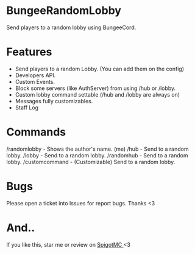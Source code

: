 # BungeeRandomLobby
 Send players to a random lobby using BungeeCord.

# Features
- Send players to a random Lobby. (You can add them on the config)
- Developers API.
- Custom Events.
- Block some servers (like AuthServer) from using /hub or /lobby.
- Custom lobby command settable (/hub and /lobby are always on) 
- Messages fully customizables.
- Staff Log

# Commands
/randomlobby - Shows the author's name. (me)
/hub - Send to a random lobby.
/lobby - Send to a random lobby.
/randomhub - Send to a random lobby.
/customcommand - (Customizable) Send to a random lobby.

# Bugs
Please open a ticket into Issues for report bugs. Thanks <3

# And..
If you like this, star me or review on <a href="https://www.spigotmc.org/resources/bungeerandomlobbyconnector.76410/"> SpigotMC </a> <3
